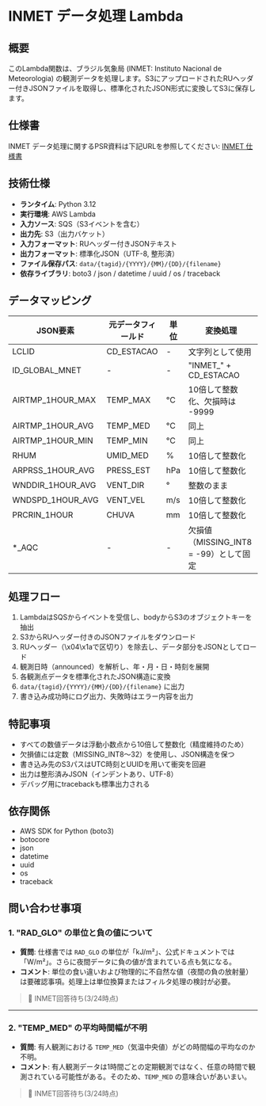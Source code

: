 # INMET データ処理 Lambda

## 概要

このLambda関数は、ブラジル気象局 (INMET: Instituto Nacional de Meteorologia) の観測データを処理します。S3にアップロードされたRUヘッダー付きJSONファイルを取得し、標準化されたJSON形式に変換してS3に保存します。
## 仕様書

INMET データ処理に関するPSR資料は下記URLを参照してください:
[INMET 仕様書](https://docs.google.com/spreadsheets/d/1n0rSwZMX6f6adxqsunAvs3xaltT_peExSeVSJVyo8zc/edit?gid=0#gid=0)

## 技術仕様

- **ランタイム**: Python 3.12
- **実行環境**: AWS Lambda
- **入力ソース**: SQS（S3イベントを含む）
- **出力先**: S3（出力バケット）
- **入力フォーマット**: RUヘッダー付きJSONテキスト
- **出力フォーマット**: 標準化JSON（UTF-8, 整形済）
- **ファイル保存パス**: `data/{tagid}/{YYYY}/{MM}/{DD}/{filename}`
- **依存ライブラリ**: boto3 / json / datetime / uuid / os / traceback

## データマッピング

| JSON要素              | 元データフィールド | 単位         | 変換処理                                      |
|-----------------------|--------------------|--------------|-----------------------------------------------|
| LCLID                | CD_ESTACAO         | -            | 文字列として使用                               |
| ID_GLOBAL_MNET       | -                  | -            | "INMET_" + CD_ESTACAO                          |
| AIRTMP_1HOUR_MAX     | TEMP_MAX           | °C           | 10倍して整数化、欠損時は -9999                 |
| AIRTMP_1HOUR_AVG     | TEMP_MED           | °C           | 同上                                          |
| AIRTMP_1HOUR_MIN     | TEMP_MIN           | °C           | 同上                                          |
| RHUM                 | UMID_MED           | %            | 10倍して整数化                                 |
| ARPRSS_1HOUR_AVG     | PRESS_EST          | hPa          | 10倍して整数化                                 |
| WNDDIR_1HOUR_AVG     | VENT_DIR           | °            | 整数のまま                                     |
| WNDSPD_1HOUR_AVG     | VENT_VEL           | m/s          | 10倍して整数化                                 |
| PRCRIN_1HOUR         | CHUVA              | mm           | 10倍して整数化                                 |
| *_AQC                | -                  | -            | 欠損値（MISSING_INT8 = -99）として固定        |

## 処理フロー

1. LambdaはSQSからイベントを受信し、bodyからS3のオブジェクトキーを抽出
2. S3からRUヘッダー付きのJSONファイルをダウンロード
3. RUヘッダー（\x04\x1aで区切り）を除去し、データ部分をJSONとしてロード
4. 観測日時（announced）を解析し、年・月・日・時刻を展開
5. 各観測点データを標準化されたJSON構造に変換
6. `data/{tagid}/{YYYY}/{MM}/{DD}/{filename}` に出力
7. 書き込み成功時にログ出力、失敗時はエラー内容を出力

## 特記事項

- すべての数値データは浮動小数点から10倍して整数化（精度維持のため）
- 欠損値には定数（MISSING_INT8〜32）を使用し、JSON構造を保つ
- 書き込み先のS3パスはUTC時刻とUUIDを用いて衝突を回避
- 出力は整形済みJSON（インデントあり、UTF-8）
- デバッグ用にtracebackも標準出力される

## 依存関係

- AWS SDK for Python (boto3)
- botocore
- json
- datetime
- uuid
- os
- traceback

## 問い合わせ事項

### 1. "RAD_GLO" の単位と負の値について

- **質問**: 仕様書では `RAD_GLO` の単位が「kJ/m²」、公式ドキュメントでは「W/m²」。さらに夜間データに負の値が含まれている点も気になる。
- **コメント**: 単位の食い違いおよび物理的に不自然な値（夜間の負の放射量）は要確認事項。処理上は単位換算またはフィルタ処理の検討が必要。

> 📌 INMET回答待ち(3/24時点)

---

### 2. "TEMP_MED" の平均時間幅が不明

- **質問**: 有人観測における `TEMP_MED`（気温中央値）がどの時間幅の平均なのか不明。
- **コメント**: 有人観測データは1時間ごとの定期観測ではなく、任意の時間で観測されている可能性がある。そのため、`TEMP_MED` の意味合いがあいまい。

> 📌 INMET回答待ち(3/24時点)

